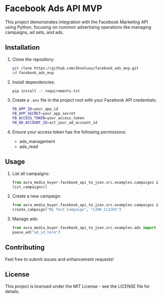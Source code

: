# Facebook Ads API MVP

This project demonstrates integration with the Facebook Marketing API using Python, focusing on common advertising operations like managing campaigns, ad sets, and ads.

## Installation

1. Clone the repository:
   ```bash
   git clone https://github.com/Skveluuu/facebook_ads_mvp.git
   cd facebook_ads_mvp
   ```

2. Install dependencies:
   ```bash
   pip install -r requirements.txt
   ```

3. Create a `.env` file in the project root with your Facebook API credentials:
   ```bash
   FB_APP_ID=your_app_id
   FB_APP_SECRET=your_app_secret
   FB_ACCESS_TOKEN=your_access_token
   FB_AD_ACCOUNT_ID=act_your_ad_account_id
   ```

4. Ensure your access token has the following permissions:
   - ads_management
   - ads_read

## Usage

1. List all campaigns:
   ```python
   from aura_media_buyer.facebook_api_to_json.src.examples.campaigns import list_campaigns
   list_campaigns()
   ```

2. Create a new campaign:
   ```python
   from aura_media_buyer.facebook_api_to_json.src.examples.campaigns import create_campaign
   create_campaign("My Test Campaign", "LINK_CLICKS")
   ```

3. Manage ads:
   ```python
   from aura_media_buyer.facebook_api_to_json.src.examples.ads import pause_ad
   pause_ad("ad_id_here")
   ```

## Contributing

Feel free to submit issues and enhancement requests!

## License

This project is licensed under the MIT License - see the LICENSE file for details. 